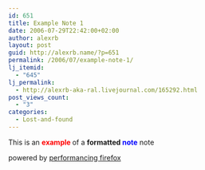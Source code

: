 ```yaml
---
id: 651
title: Example Note 1
date: 2006-07-29T22:42:00+02:00
author: alexrb
layout: post
guid: http://alexrb.name/?p=651
permalink: /2006/07/example-note-1/
lj_itemid:
  - "645"
lj_permalink:
  - http://alexrb-aka-ral.livejournal.com/165292.html
post_views_count:
  - "3"
categories:
  - Lost-and-found
---
```

This is an <span style="font-weight: bold; color: rgb(255, 0, 0);">example </span>of a <span style="font-weight: bold;">formatted <span style="color: blue;">note</span></span> note

<p class="poweredbyperformancing">
  powered by <a href="http://performancing.com/firefox">performancing firefox</a>
</p>